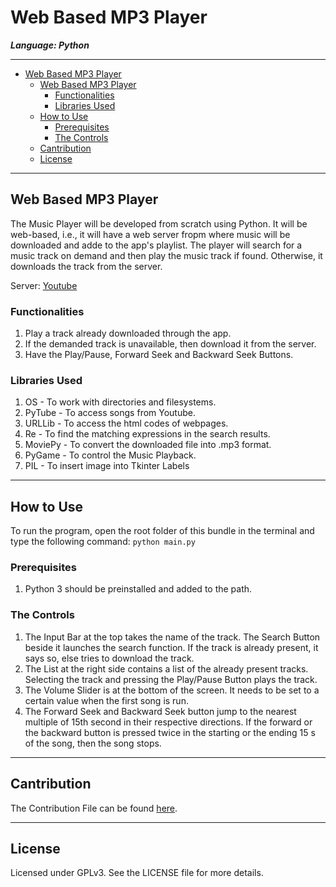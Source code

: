 # Web Based MP3 Player

***Language: Python***

---

- [Web Based MP3 Player](#web-based-mp3-player)
  - [Web Based MP3 Player](#web-based-mp3-player-1)
    - [Functionalities](#functionalities)
    - [Libraries Used](#libraries-used)
  - [How to Use](#how-to-use)
    - [Prerequisites](#prerequisites)
    - [The Controls](#the-controls)
  - [Cantribution](#cantribution)
  - [License](#license)

---
## Web Based MP3 Player

The Music Player will be developed from scratch using Python. It will be web-based, i.e., it will have a  web server fropm where music will be downloaded and adde to the app's playlist. The player will search for a music track on demand and then play the music track if found. Otherwise, it downloads the track from the server.

Server: [Youtube](www.youtube.com)

### Functionalities

1. Play a track already downloaded through the app.
2. If the demanded track is unavailable, then download it from the server.
3. Have the Play/Pause, Forward Seek and Backward Seek Buttons.

### Libraries Used

1. OS - To work with directories and filesystems.
2. PyTube - To access songs from Youtube.
3. URLLib - To access the html codes of webpages.
4. Re - To find the matching expressions in the search results.
5. MoviePy - To convert the downloaded file into .mp3 format.
6. PyGame - To control the Music Playback.
7. PIL - To insert image into Tkinter Labels

---

## How to Use

To run the program, open the root folder of this bundle in the terminal and type the following command:
`python main.py`

### Prerequisites

1. Python 3 should be preinstalled and added to the path.

### The Controls

1. The Input Bar at the top takes the name of the track. The Search Button beside it launches the search function. If the track is already present, it says so, else tries to download the track.
2. The List at the right side contains a list of the already present tracks. Selecting the track and pressing the Play/Pause Button plays the track.
3. The Volume Slider is at the bottom of the screen. It needs to be set to a certain value when the first song is run.
4. The Forward Seek and Backward Seek button jump to the nearest multiple of 15th second in their respective directions. If the forward or the backward button is pressed twice in the starting or the ending 15 s of the song, then the song stops.

---
## Cantribution
The Contribution File can be found [here](./.github/CONTRIBUTING.md).

---
 ## License
 Licensed under GPLv3. See the LICENSE file for more details.